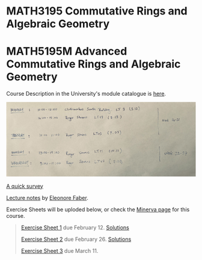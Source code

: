 # MATH3195 Commutative Rings and Algebraic Geometry 
# MATH5195M Advanced Commutative Rings and Algebraic Geometry

Course Description in the University's module catalogue is [here](https://webprod3.leeds.ac.uk/catalogue/dynmodules.asp?Y=202324&m=MATH-3195).

![](Pictures/schedule.jpg)

[A quick survey](https://forms.office.com/Pages/ResponsePage.aspx?id=qO3qvR3IzkWGPlIypTW3y8VIs7uwudFLkLdOQJl7ItpURVpSQ0FHOEg0MlAwSkdMUEdNRkM5MldXVS4u)

[Lecture notes](Documents/Eleonore_Faber_Commutative_Rings.pdf) by [Eleonore Faber](http://www1.maths.leeds.ac.uk/~pmtemf/).

Exercise Sheets will be uploded below, or check the [Minerva page](https://minerva.leeds.ac.uk/ultra/courses/_552205_1/outline) for this course.

> [Exercise Sheet 1](Documents/ex1.pdf) due February 12. [Solutions](Documents/sol1.pdf)
> 
> [Exercise Sheet 2](Documents/ex2.pdf) due February 26. [Solutions](Documents/sol2.pdf)
>
> [Exercise Sheet 3](Documents/ex3.pdf) due March 11.
